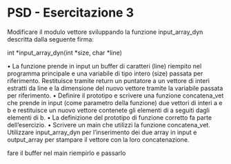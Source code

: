 # PSD - Esercitazione 3

Modificare il modulo vettore sviluppando la funzione input_array_dyn descritta dalla seguente firma:

int *input_array_dyn(int *size, char *line)

• La funzione prende in input un buffer di caratteri (line) riempito nel programma principale e una variabile di tipo intero (size) passata per riferimento. Restituisce tramite return un puntatore a un vettore di interi estratti da line e la dimensione del nuovo vettore tramite la variabile passata per riferimento.
• Definire il prototipo e scrivere una funzione concatena_vet che prende in input (come parametro della funzione) due vettori di interi a e b e restituisce un nuovo vettore contenete gli elementi di a seguiti dagli elementi di b.
• La definizione del prototipo di funzione corretto fa parte dell’esercizio.
• Scrivere un main che utilizzi la funzione concatena_vet. Utilizzare input_array_dyn per l’inserimento dei due array in input e output_array per stampare il vettore con la loro concatenazione.

fare il buffer nel main riempirlo e passarlo
